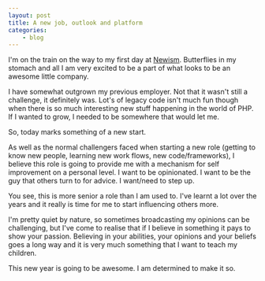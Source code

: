 ```yaml
---
layout: post
title: A new job, outlook and platform
categories:
    - blog
---
```

I'm on the train on the way to my first day at [Newism][newism]. Butterflies in my stomach and all I am very excited to be a part of what looks to be an awesome little company.

I have somewhat outgrown my previous employer. Not that it wasn't still a challenge, it definitely was. Lot's of legacy code isn't much fun though when there is so much interesting new stuff happening in the world of PHP. If I wanted to grow, I needed to be somewhere that would let me.

So, today marks something of a new start.

As well as the normal challengers faced when starting a new role (getting to know new people, learning new work flows, new code/frameworks), I believe this role is going to provide me with a mechanism for self improvement on a personal level. I want to be opinionated. I want to be the guy that others turn to for advice. I want/need to step up.

You see, this is more senior a role than I am used to. I've learnt a lot over the years and it really is time for me to start influencing others more.

I'm pretty quiet by nature, so sometimes broadcasting my opinions can be challenging, but I've come to realise that if I believe in something it pays to show your passion. Believing in your abilities, your opinions and your beliefs goes a long way and it is very much something that I want to teach my children.

This new year is going to be awesome. I am determined to make it so.

[newism]:   http://newism.com.au
[sculpin]:  http://getsculpin.com
[henrik]:   https://github.com/henrikbjorn/henrik.bjrnskov.dk
